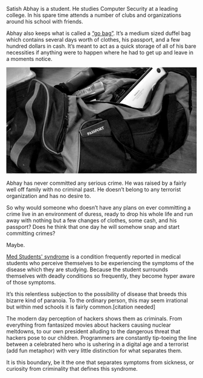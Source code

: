 Satish Abhay is a student. He studies Computer Security at a leading college. In
his spare time attends a number of clubs and organizations around his school
with friends.

Abhay also keeps what is called a [“go bag”](https://en.wikipedia.org/wiki/Bug-out_bag). It’s a medium sized duffel bag
which contains several days worth of clothes, his passport, and a few hundred
dollars in cash. It’s meant to act as a quick storage of all of his bare
necessities if anything were to happen where he had to get up and leave in a
moments notice.

![A go bag](/images/bag.jpg)

Abhay has never committed any serious crime. He was raised by a fairly well off
family with no criminal past. He doesn’t belong to any terrorist organization
and has no desire to.

So why would someone who doesn’t have any plans on ever committing a crime live
in an environment of duress, ready to drop his whole life and run away with
nothing but a few changes of clothes, some cash, and his passport? Does he think
that one day he will somehow snap and start committing crimes?

Maybe.

<a href=”https://en.wikipedia.org/wiki/Medical_students%27_disease”>Med
Students' syndrome</a> is a condition frequently reported in medical students
who perceive themselves to be experiencing the symptoms of the disease
which they are studying. Because the student surrounds themselves with deadly
conditions so frequently, they become hyper aware of those symptoms.

It’s this relentless subjection to the possibility of disease that breeds this
bizarre kind of paranoia. To the ordinary person, this may seem irrational but
within med schools it is fairly common.[citation needed]

The modern day perception of hackers shows them as criminals. From everything
from fantasized movies about hackers causing nuclear meltdowns, to our own
president alluding to the dangerous threat that hackers pose to our children.
Programmers are constantly tip-toeing the line between a celebrated hero who is
ushering in a digital age and a terrorist (add fun metaphor) with very little
distinction for what separates them.

It is this boundary, be it the one that separates symptoms from sickness, or
curiosity from criminality that defines this syndrome.
